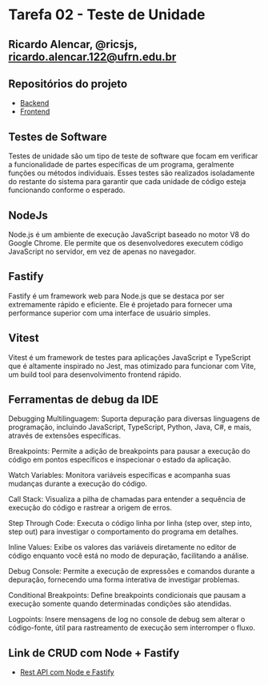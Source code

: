 # Tarefa 02 - Teste de Unidade

## Ricardo Alencar, @ricsjs, ricardo.alencar.122@ufrn.edu.br

## Repositórios do projeto

* [Backend](https://github.com/leonardobezrr/sig-estoque-back-end)
* [Frontend](https://github.com/leonardobezrr/sig-estoque-front-end)

## Testes de Software

Testes de unidade são um tipo de teste de software que focam em verificar a funcionalidade de partes específicas de um programa, geralmente funções ou métodos individuais. Esses testes são realizados isoladamente do restante do sistema para garantir que cada unidade de código esteja funcionando conforme o esperado.

## NodeJs

Node.js é um ambiente de execução JavaScript baseado no motor V8 do Google Chrome. Ele permite que os desenvolvedores executem código JavaScript no servidor, em vez de apenas no navegador.

## Fastify

Fastify é um framework web para Node.js que se destaca por ser extremamente rápido e eficiente. Ele é projetado para fornecer uma performance superior com uma interface de usuário simples.

## Vitest

Vitest é um framework de testes para aplicações JavaScript e TypeScript que é altamente inspirado no Jest, mas otimizado para funcionar com Vite, um build tool para desenvolvimento frontend rápido.

## Ferramentas de debug da IDE

Debugging Multilinguagem: Suporta depuração para diversas linguagens de programação, incluindo JavaScript, TypeScript, Python, Java, C#, e mais, através de extensões específicas.

Breakpoints: Permite a adição de breakpoints para pausar a execução do código em pontos específicos e inspecionar o estado da aplicação.

Watch Variables: Monitora variáveis específicas e acompanha suas mudanças durante a execução do código.

Call Stack: Visualiza a pilha de chamadas para entender a sequência de execução do código e rastrear a origem de erros.

Step Through Code: Executa o código linha por linha (step over, step into, step out) para investigar o comportamento do programa em detalhes.

Inline Values: Exibe os valores das variáveis diretamente no editor de código enquanto você está no modo de depuração, facilitando a análise.

Debug Console: Permite a execução de expressões e comandos durante a depuração, fornecendo uma forma interativa de investigar problemas.

Conditional Breakpoints: Define breakpoints condicionais que pausam a execução somente quando determinadas condições são atendidas.

Logpoints: Insere mensagens de log no console de debug sem alterar o código-fonte, útil para rastreamento de execução sem interromper o fluxo.

## Link de CRUD com Node + Fastify

* [Rest API com Node e Fastify](https://www.youtube.com/watch?v=E6mZSJFozvM)